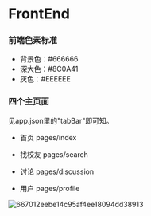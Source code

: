 # FrontEnd

### 前端色素标准

- 背景色：#666666
- 深大色：#8C0A41
- 灰色：#EEEEEE

### 四个主页面

见app.json里的"tabBar"即可知。

- 首页 pages/index

- 找校友 pages/search

- 讨论 pages/discussion

- 用户 pages/profile

![667012eebe14c95af4ee18094dd38913](https://github.com/user-attachments/assets/bbf9c996-ab28-446b-80f8-1de327f1cdd6)

